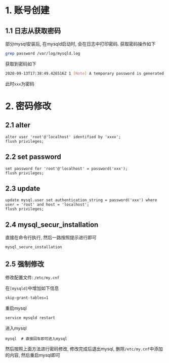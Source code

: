 # 1. 账号创建

## 1.1 日志从获取密码

部分mysql安装后, 在mysqld启动时, 会在日志中打印密码. 获取密码操作如下

```bash
grep password /var/log/mysqld.log
```

获取到密码如下

```bash
2020-09-13T17:38:49.426516Z 1 [Note] A temporary password is generated for root@localhost: xxxx
```

此时`xxx`为密码

# 2. 密码修改

## 2.1 alter

```mysql
alter user 'root'@'localhost' identified by 'xxxx';
flush privileges;
```

## 2.2 set password

```mysql
set password for 'root'@'localhost' = password('xxx');
flush privileges;
```

## 2.3 update

```mysql
update mysql.user set authentication_string = password('xxx') where user = 'root' and host = 'localhost';
flush privileges;
```

## 2.4 mysql_secur_installation

直接在命令行执行, 然后一路按照提示进行即可

```bash
mysql_secure_installation
```

## 2.5 强制修改

修改配置文件: `/etc/my.cnf`

在`[mysqld]`中增加如下信息

```bash
skip-grant-tables=1
```

重启mysql

```bash
service mysqld restart
```

进入mysql

```mysql
mysql  # 直接回车即可进入mysql
```

然后按照上面方法进行密码修改, 修改完成后退出mysql, 删除`/etc/my.cnf`中添加的内容, 然后重启mysql即可

